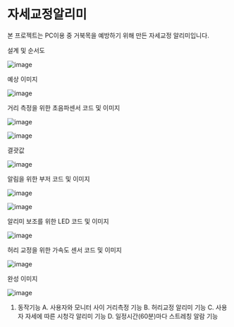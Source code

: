 # 자세교정알리미

본 프로젝트는 PC이용 중 거북목을 예방하기 위해 만든 자세교정 알리미입니다.

설계 및 순서도

![image](https://github.com/smw1875/-_-/assets/67328010/a3fff247-0f44-4f28-add9-e8701663720b)

예상 이미지

![image](https://github.com/smw1875/-_-/assets/67328010/bf1d22b2-73d2-4548-9582-2f6eb000e64f)

거리 측정을 위한 초음파센서 코드 및 이미지

![image](https://github.com/smw1875/-_-/assets/67328010/3a0d6a20-f7cd-4a8f-9bdc-e4376cd3450d)

![image](https://github.com/smw1875/-_-/assets/67328010/e9cbcf52-64e2-42f2-b966-b1c72c2f4e44)

결괏값

![image](https://github.com/smw1875/-_-/assets/67328010/b52360de-6ee9-4bd2-879b-c4a75984ee64)

알림을 위한 부저 코드 및 이미지

![image](https://github.com/smw1875/-_-/assets/67328010/76e36297-61b6-48cc-aaa5-8dfc01f93efb)

![image](https://github.com/smw1875/-_-/assets/67328010/a00417ce-bce7-4651-b217-61ce39d23fe5)

알리미 보조를 위한 LED 코드 및 이미지

![image](https://github.com/smw1875/-_-/assets/67328010/d6fbf1eb-d064-4a63-8efe-492af07b57d6)

허리 교정을 위한 가속도 센서 코드 및 이미지

![image](https://github.com/smw1875/-_-/assets/67328010/2da9aff4-290a-4b15-915b-72c6a1160b43)

완성 이미지

![image](https://github.com/smw1875/-_-/assets/67328010/62aa369c-3087-47ce-9f9a-5e9d9f91aac1)

1. 동작기능
A. 사용자와 모니터 사이 거리측정 기능
B. 허리교정 알리미 기능
C. 사용자 자세에 따른 시청각 알리미 기능
D. 일정시간(60분)마다 스트레칭 알람 기능
